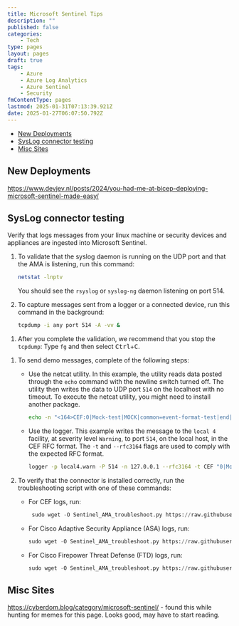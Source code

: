 ```yaml
---
title: Microsoft Sentinel Tips
description: ""
published: false
categories:
    - Tech
type: pages
layout: pages
draft: true
tags:
    - Azure
    - Azure Log Analytics
    - Azure Sentinel
    - Security
fmContentType: pages
lastmod: 2025-01-31T07:13:39.921Z
date: 2025-01-27T06:07:50.792Z
---
```


<!--- cSpell:disable --->
* [New Deployments](#new-deployments)
* [SysLog connector testing](#syslog-connector-testing)
* [Misc Sites](#misc-sites)
<!--- cSpell:enable --->

## New Deployments

<https://www.devjev.nl/posts/2024/you-had-me-at-bicep-deploying-microsoft-sentinel-made-easy/>

## SysLog connector testing

Verify that logs messages from your linux machine or security devices and appliances are ingested into Microsoft Sentinel.

1. To validate that the syslog daemon is running on the UDP port and that the AMA is listening, run this command:

    ```bash
    netstat -lnptv
    ```

    You should see the `rsyslog` or `syslog-ng` daemon listening on port 514.

1. To capture messages sent from a logger or a connected device, run this command in the background:

    ```bash
    tcpdump -i any port 514 -A -vv &
    ```

<!-- markdownlint-disable MD033-->
1. After you complete the validation, we recommend that you stop the `tcpdump`: Type `fg` and then select <kbd>Ctrl</kbd>+<kbd>C</kbd>.
<!-- markdownlint-enable MD033-->
1. To send demo messages, complete of the following steps:
    * Use the netcat utility. In this example, the utility reads data posted through the `echo` command with the newline switch turned off. The utility then writes the data to UDP port `514` on the localhost with no timeout. To execute the netcat utility, you might need to install another package.

        ```bash
        echo -n "<164>CEF:0|Mock-test|MOCK|common=event-format-test|end|TRAFFIC|1|rt=$common=event-formatted-receive_time" | nc -u -w0 localhost 514
        ```

    * Use the logger. This example writes the message to the `local 4` facility, at severity level `Warning`, to port `514`, on the local host, in the CEF RFC format. The `-t` and `--rfc3164` flags are used to comply with the expected RFC format.

        ```bash
        logger -p local4.warn -P 514 -n 127.0.0.1 --rfc3164 -t CEF "0|Mock-test|MOCK|common=event-format-test|end|TRAFFIC|1|rt=$common=event-formatted-receive_time"
        ```

1. To verify that the connector is installed correctly, run the troubleshooting script with one of these commands:

    * For CEF logs, run:

        ```python
         sudo wget -O Sentinel_AMA_troubleshoot.py https://raw.githubusercontent.com/Azure/Azure-Sentinel/master/DataConnectors/Syslog/Sentinel_AMA_troubleshoot.py&&sudo python Sentinel_AMA_troubleshoot.py --cef
        ```

    * For Cisco Adaptive Security Appliance (ASA) logs, run:

        ```python
        sudo wget -O Sentinel_AMA_troubleshoot.py https://raw.githubusercontent.com/Azure/Azure-Sentinel/master/DataConnectors/Syslog/Sentinel_AMA_troubleshoot.py&&sudo python Sentinel_AMA_troubleshoot.py --asa
        ```

    * For Cisco Firepower Threat Defense (FTD) logs, run:

        ```python
        sudo wget -O Sentinel_AMA_troubleshoot.py https://raw.githubusercontent.com/Azure/Azure-Sentinel/master/DataConnectors/Syslog/Sentinel_AMA_troubleshoot.py&&sudo python Sentinel_AMA_troubleshoot.py --ftd
        ```

## Misc Sites

<https://cyberdom.blog/category/microsoft-sentinel/> - found this while hunting for memes for this page. Looks good, may have to start reading.
